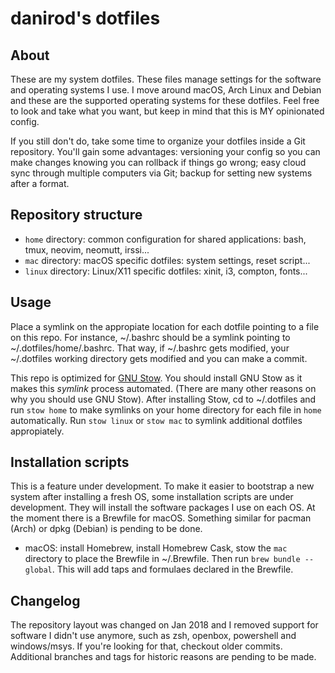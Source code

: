 # danirod's dotfiles

## About

These are my system dotfiles. These files manage settings for the software and
operating systems I use. I move around macOS, Arch Linux and Debian and these
are the supported operating systems for these dotfiles. Feel free to look and
take what you want, but keep in mind that this is MY opinionated config.

If you still don't do, take some time to organize your dotfiles inside a Git
repository. You'll gain some advantages: versioning your config so you can make
changes knowing you can rollback if things go wrong; easy cloud sync through
multiple computers via Git; backup for setting new systems after a format.

## Repository structure

* `home` directory: common configuration for shared applications:
  bash, tmux, neovim, neomutt, irssi...
* `mac` directory: macOS specific dotfiles: system settings, reset script...
* `linux` directory: Linux/X11 specific dotfiles: xinit, i3, compton, fonts...

## Usage

Place a symlink on the appropiate location for each dotfile pointing to a file
on this repo. For instance, ~/.bashrc should be a symlink pointing to
~/.dotfiles/home/.bashrc. That way, if ~/.bashrc gets modified, your ~/.dotfiles
working directory gets modified and you can make a commit.

This repo is optimized for [GNU Stow](https://www.gnu.org/s/stow). You should
install GNU Stow as it makes this _symlink_ process automated. (There are many
other reasons on why you should use GNU Stow). After installing Stow, cd to
~/.dotfiles and run `stow home` to make symlinks on your home directory for each
file in `home` automatically. Run `stow linux` or `stow mac` to symlink
additional dotfiles appropiately.

## Installation scripts

This is a feature under development. To make it easier to bootstrap a new
system after installing a fresh OS, some installation scripts are under
development. They will install the software packages I use on each OS. At the
moment there is a Brewfile for macOS. Something similar for pacman (Arch) or
dpkg (Debian) is pending to be done.

* macOS: install Homebrew, install Homebrew Cask, stow the `mac` directory to
  place the Brewfile in ~/.Brewfile. Then run `brew bundle --global`. This will
  add taps and formulaes declared in the Brewfile.

## Changelog

The repository layout was changed on Jan 2018 and I removed support for software
I didn't use anymore, such as zsh, openbox, powershell and windows/msys. If
you're looking for that, checkout older commits. Additional branches and tags
for historic reasons are pending to be made.
